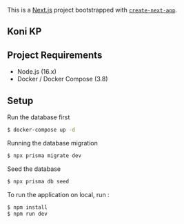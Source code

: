 This is a [Next.js](https://nextjs.org/) project bootstrapped with [`create-next-app`](https://github.com/vercel/next.js/tree/canary/packages/create-next-app).

## Koni KP

## Project Requirements

- Node.js (16.x)
- Docker / Docker Compose (3.8)

## Setup

Run the database first

```bash
$ docker-compose up -d
```

Running the database migration

```bash
$ npx prisma migrate dev
```

Seed the database

```bash
$ npx prisma db seed
```

To run the application on local, run :

```bash
$ npm install
$ npm run dev
```


